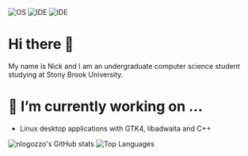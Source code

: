 ![OS](https://img.shields.io/badge/OS-Fedora-informational?style=flat&logo=Fedora)
![IDE](https://img.shields.io/badge/IDE-GNOME%20Builder-informational?style=flat&logo=GNOME)
![IDE](https://img.shields.io/badge/Code-C%2B%2B-informational?style=flat&logo=CPP)

# Hi there 👋
My name is Nick and I am an undergraduate computer science student studying at Stony Brook University.

# 🔭 I’m currently working on ...
  - Linux desktop applications with GTK4, libadwaita and C++

![nlogozzo's GitHub stats](https://github-readme-stats.vercel.app/api?username=nlogozzo&show_icons=true&theme=dark)
![Top Languages](https://github-readme-stats.vercel.app/api/top-langs/?username=nlogozzo&theme=dark)
